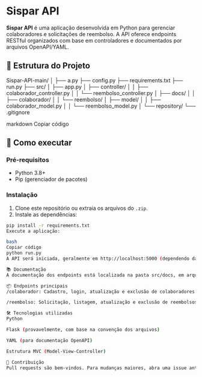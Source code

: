 # Sispar API

**Sispar API** é uma aplicação desenvolvida em Python para gerenciar colaboradores e solicitações de reembolso. A API oferece endpoints RESTful organizados com base em controladores e documentados por arquivos OpenAPI/YAML.

## 📁 Estrutura do Projeto

Sispar-API-main/
│
├── a.py
├── config.py
├── requirements.txt
├── run.py
├── src/
│ ├── app.py
│ ├── controller/
│ │ ├── colaborador_controller.py
│ │ └── reembolso_controller.py
│ ├── docs/
│ │ ├── colaborador/
│ │ └── reembolso/
│ ├── model/
│ │ ├── colaborador_model.py
│ │ └── reembolso_model.py
│ └── repository/
└── .gitignore

markdown
Copiar código

## 🚀 Como executar

### Pré-requisitos

- Python 3.8+
- Pip (gerenciador de pacotes)

### Instalação

1. Clone este repositório ou extraia os arquivos do `.zip`.
2. Instale as dependências:

```bash
pip install -r requirements.txt
Execute a aplicação:

bash
Copiar código
python run.py
A API será iniciada, geralmente em http://localhost:5000 (dependendo da configuração do app.py ou run.py).

📚 Documentação
A documentação dos endpoints está localizada na pasta src/docs, em arquivos .yml separados por funcionalidade (colaborador e reembolso).

📦 Endpoints principais
/colaborador: Cadastro, login, atualização e exclusão de colaboradores

/reembolso: Solicitação, listagem, atualização e exclusão de reembolsos

🛠 Tecnologias utilizadas
Python

Flask (provavelmente, com base na convenção dos arquivos)

YAML (para documentação OpenAPI)

Estrutura MVC (Model-View-Controller)

🤝 Contribuição
Pull requests são bem-vindos. Para mudanças maiores, abra uma issue antes para discutir o que você gostaria de modificar.